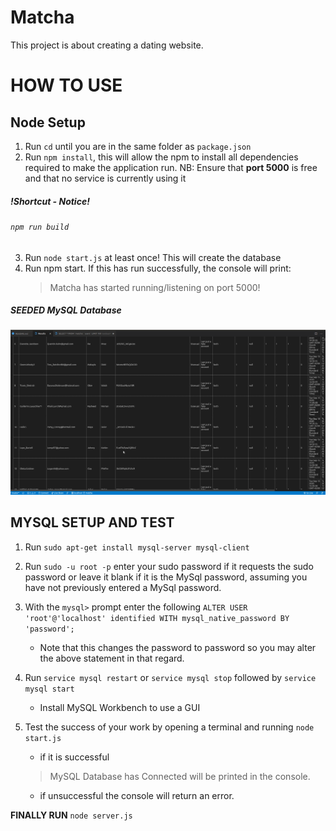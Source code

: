 # Matcha
 This project is about creating a dating website.

# HOW TO USE

## Node Setup

1. Run `cd` until you are in the same folder as `package.json`
2. Run `npm install`, this will allow the npm to install all dependencies
	required to make the application run.
NB: Ensure that __port 5000__ is free and that no service is currently using it

##### !Shortcut - Notice!
###### `npm run build`

3. Run `node start.js` at least once! This will create the database
4. Run npm start. If this has run successfully, the console will print:
	> Matcha has started running/listening on port 5000!


##### SEEDED MySQL Database

![Screenshot of SELECT Statement on seeded database](../docs/sql.png)

## MYSQL SETUP AND TEST

1. Run `sudo apt-get install mysql-server mysql-client`
2. Run `sudo -u root -p` enter your sudo password if it requests the sudo password
	or leave it blank if it is the MySql password, assuming you have not previously
	entered a MySql password.
3. With the `mysql>` prompt enter the following
	`ALTER USER 'root'@'localhost' identified WITH mysql_native_password BY 'password';`

	- Note that this changes the password to password so you may alter the above statement
		in that regard.
4.	Run `service mysql restart` or `service mysql stop` followed by `service mysql start`
	- Install MySQL Workbench to use a GUI
5.	Test the success of your work by opening a terminal and running `node start.js`
	- if it is successful
	> MySQL Database has Connected
	will be printed in the console.
	- if unsuccessful the console will return an error.

__FINALLY RUN__ `node server.js`